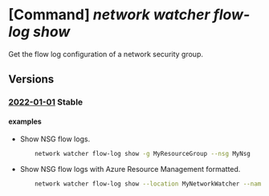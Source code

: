 # [Command] _network watcher flow-log show_

Get the flow log configuration of a network security group.

## Versions

### [2022-01-01](/Resources/mgmt-plane/L3N1YnNjcmlwdGlvbnMve30vcmVzb3VyY2Vncm91cHMve30vcHJvdmlkZXJzL21pY3Jvc29mdC5uZXR3b3JrL25ldHdvcmt3YXRjaGVycy97fS9mbG93bG9ncy97fQ==/2022-01-01.xml) **Stable**

<!-- mgmt-plane /subscriptions/{}/resourcegroups/{}/providers/microsoft.network/networkwatchers/{}/flowlogs/{} 2022-01-01 -->

#### examples

- Show NSG flow logs.
    ```bash
        network watcher flow-log show -g MyResourceGroup --nsg MyNsg
    ```

- Show NSG flow logs with Azure Resource Management formatted.
    ```bash
        network watcher flow-log show --location MyNetworkWatcher --name MyFlowLog
    ```
